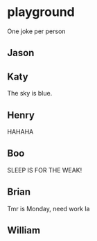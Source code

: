 # playground

One joke per person

## Jason

## Katy
The sky is blue.

## Henry
HAHAHA
## Boo
SLEEP IS FOR THE WEAK!
## Brian
Tmr is Monday, need work la
## William
